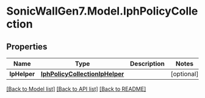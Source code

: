 # SonicWallGen7.Model.IphPolicyCollection

## Properties

Name | Type | Description | Notes
------------ | ------------- | ------------- | -------------
**IpHelper** | [**IphPolicyCollectionIpHelper**](IphPolicyCollectionIpHelper.md) |  | [optional] 

[[Back to Model list]](../README.md#documentation-for-models) [[Back to API list]](../README.md#documentation-for-api-endpoints) [[Back to README]](../README.md)

